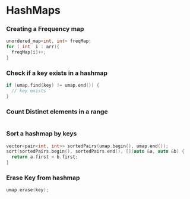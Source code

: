 # HashMaps

### Creating a Frequency map
```cpp
unordered_map<int, int> freqMap;
for ( int  i : arr){
  freqMap[i]++;
}
```

### Check if a key exists in a hashmap
```cpp
if (umap.find(key) != umap.end()) {
  // key exists
}
```

### Count Distinct elements in a range
```cpp

```

### Sort a hashmap by keys
```cpp
vector<pair<int, int>> sortedPairs(umap.begin(), umap.end());
sort(sortedPairs.begin(), sortedPairs.end(), [](auto &a, auto &b) {
  return a.first < b.first;
}
```

### Erase  Key from hashmap
```cpp
umap.erase(key);
```

###
```cpp

```

###
```cpp

```
